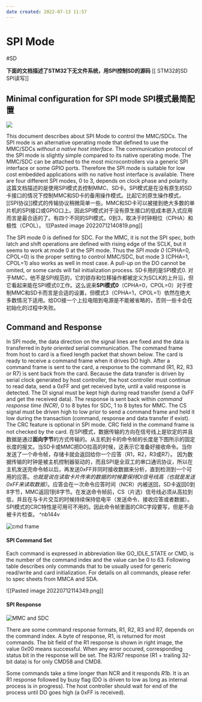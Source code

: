 ```yaml
---
date created: 2022-07-13 11:57
---
```


# SPI Mode

#SD

**下面的文档描述了STM32下无文件系统，用SPI控制SD的源码**
[[ STM32的SD SPI读写]]

## Minimal configuration for SPI mode  SPI模式最简配置

![](http://www.elm-chan.org/docs/mmc/m/spicon.png)

This document describes about SPI Mode to control the MMC/SDCs. The SPI mode is an alternative operating mode that defined to use the MMC/SDCs _without a native host interface._ The communication protocol of the SPI mode is slightly simple compared to its native operating mode. The MMC/SDC can be attached to the most microcontrollers via a generic SPI interface or some GPIO ports. Therefore the SPI mode is suitable for low cost embedded applications with no native host interface is available. There are four different SPI modes, 0 to 3, depends on clock phase and polarity.
这篇文档描述的是使用SPI模式去控制MMC、SD卡。SPI模式是在没有原生的SD卡接口的情况下控制MMC和SD卡的备用操作模式。比起它的原生操作模式，[[SPI协议]]模式的传输协议稍微简单一些。MMC和SD卡可以被接到绝大多数的单片机的SPI接口或GPIO口上。因此SPI模式对于没有原生接口的低成本嵌入式应用而言是最合适的了。有四个不同的SPI模式，0到3，取决于时钟相位（CPHA）和极性（CPOL）。
![[Pasted image 20220712140819.png]]

The SPI mode 0 is defined for SDC. For the MMC, it is not the SPI spec, both latch and shift operations are defined with rising edge of the SCLK, but it seems to work at mode 0 at the SPI mode. Thus the _SPI mode 0_ (CPHA=0, CPOL=0) is the proper setting to control MMC/SDC, but mode 3 (CPHA=1, CPOL=1) also works as well in most case. A pull-up on the DO cannot be omited, or some cards will fail initialization process.
SD卡用的是SPI模式0. 对于MMC，他不是SPI规范的，它的锁存和位移操作都被定义为SCLK的上升沿，但它看起来能在SPI模式0工作。这么说来**SPI模式0**（CPHA=0，CPOL=0）对于控制MMC和SD卡而言是合适的设置，但模式3（CPHA=1，CPOL=1）依然在绝大多数情况下适用。给DO接一个上拉电阻到电源是不能被省略的，否则一些卡会在初始化的过程中失败。

## Command and Response

In SPI mode, the data direction on the signal lines are fixed and the data is transferred in _byte oriented_ serial communication. The command frame from host to card is a fixed length packet that shown below. The card is ready to receive a command frame when it drives DO high. After a command frame is sent to the card, a response to the command (R1, R2, R3 or R7) is sent back 
from the card. 
Because the data transfer is driven by serial clock generated by host controller, the host controller must continue to read data, send a 0xFF and get received byte, until a valid response is detected. The DI signal must be kept high during read transfer (send a 0xFF and get the received data). The response is sent back within _command response time (NCR)_, 0 to 8 bytes for SDC, 1 to 8 bytes for MMC. The CS signal must be driven high to low prior to send a command frame and held it low during the transaction (command, response and data transfer if exist). The CRC feature is optional in SPI mode. CRC field in the command frame is not checked by the card.
在SPI模式，数据传输的方向在信号线上是钦定的并且数据是通过**面向字节**的方式传输的。从主机到卡的命令帧的长度是下图所示的固定长度的报文。当SD卡或MMC把DO拉高的时候，这表示它准备好接收命令。当你发送了一个命令帧，存储卡就会返回给你一个应答（R1，R2，R3或R7）。
因为数据传输的时钟是被主机控制器驱动的，而且SPI是全双工的串口通讯协议，所以在主机发送完命令帧以后，再发送0xFF并同时接收数据来分析，直到检测到一个可用的应答。*也就是说在读取卡片传来的数据的时候要保持DI信号线高（也就是发送0xFF来读取数据）*。应答会在一次命令应答时间（NCR）内被送回，SD卡返回0到8字节，MMC返回1到8字节。在发送命令帧前，CS（片选）信号线必须从高拉到低，并且在与卡片交互的时候持续保持低电平（发送命令、接收应答或者数据）。SPI模式的CRC特性是可用可不用的。因此命令帧里面的CRC字段要写，但是不会被卡片检查。 ^nb144v

![cmd frame](http://www.elm-chan.org/docs/mmc/m/cmd.png)

#### SPI Command Set

Each command is expressed in abbreviation like GO_IDLE_STATE or CMD<n>, <n> is the number of the command index and the value can be 0 to 63. Following table describes only commands that to be usually used for generic read/write and card initialization. For details on all commands, please refer to spec sheets from MMCA and SDA.

![[Pasted image 20220712114349.png]]

#### SPI Response

![MMC and SDC](http://www.elm-chan.org/docs/mmc/m/cresp.png)

There are some command response formats, R1, R2, R3 and R7, depends on the command index. A byte of response, R1, is returned for most commands. The bit field of the R1 response is shown in right image, the value 0x00 means successful. When any error occured, corresponding status bit in the response will be set. The R3/R7 response (R1 + trailing 32-bit data) is for only CMD58 and CMD8.

Some commands take a time longer than NCR and it responds _R1b_. It is an R1 response followed by busy flag (DO is driven to low as long as internal process is in progress). The host controller should wait for end of the process until DO goes high (a 0xFF is received).
